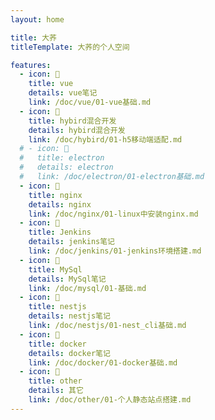 ```yaml
---
layout: home

title: 大荞
titleTemplate: 大荞的个人空间

features:
  - icon: 📝
    title: vue
    details: vue笔记
    link: /doc/vue/01-vue基础.md
  - icon: 📝
    title: hybird混合开发
    details: hybird混合开发
    link: /doc/hybird/01-h5移动端适配.md
  # - icon: 📝
  #   title: electron
  #   details: electron
  #   link: /doc/electron/01-electron基础.md
  - icon: 📝
    title: nginx
    details: nginx
    link: /doc/nginx/01-linux中安装nginx.md
  - icon: 📝
    title: Jenkins
    details: jenkins笔记
    link: /doc/jenkins/01-jenkins环境搭建.md
  - icon: 📝
    title: MySql
    details: MySql笔记
    link: /doc/mysql/01-基础.md
  - icon: 📝
    title: nestjs
    details: nestjs笔记
    link: /doc/nestjs/01-nest_cli基础.md
  - icon: 📝
    title: docker
    details: docker笔记
    link: /doc/docker/01-docker基础.md
  - icon: 📝
    title: other
    details: 其它
    link: /doc/other/01-个人静态站点搭建.md 
---
```


<style>
:root {
  --vp-home-hero-name-color: transparent;
  --vp-home-hero-name-background: -webkit-linear-gradient(120deg, #bd34fe 30%, #41d1ff);

  --vp-home-hero-image-background-image: linear-gradient(-45deg, #bd34fe 50%, #47caff 50%);
  --vp-home-hero-image-filter: blur(44px);
}

@media (min-width: 640px) {
  :root {
    --vp-home-hero-image-filter: blur(56px);
  }
}

@media (min-width: 960px) {
  :root {
    --vp-home-hero-image-filter: blur(68px);
  }
  .VPNavBar {
    border-bottom: 1px solid var(--vp-c-divider);
  }
  .VPFeatures {
    margin-top: 40px;
  }
}
</style>
